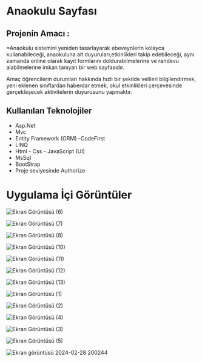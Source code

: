 
# Anaokulu Sayfası 

## Projenin Amacı :

*Anaokulu sistemini yeniden tasarlayarak ebeveynlerin  kolayca kullanabileceği, anaokuluna ait duyuruları,etkinlikleri takip edebileceği, aynı zamanda online olarak kayıt formlarını doldurabilmelerine ve randevu alabilmelerine imkan tanıyan bir web sayfasıdır.

Amaç öğrencilerin durumları hakkında hızlı bir şekilde velileri bilgilendirmek, yeni eklenen sınıflardan haberdar etmek, okul etkinlikleri çerçevesinde gerçekleşecek aktivitelerin duyurusunu yapmaktır.


## Kullanılan Teknolojiler

 * Asp.Net 
 * Mvc
 * Entity Framework (ORM) -CodeFirst
 * LINQ
 * Html - Css - JavaScript (UI)
 * MsSql
 * BootStrap
 * Proje seviyesinde Authorize

# Uygulama İçi Görüntüler

![Ekran Görüntüsü (6)](https://github.com/gozgirfaruk/KidKinder/assets/125920944/ce4c3dec-1599-4726-a6f7-bc00ae549392)


![Ekran Görüntüsü (7)](https://github.com/gozgirfaruk/KidKinder/assets/125920944/cc7adee9-1a5a-45dc-b594-1d0b76826bb8)


![Ekran Görüntüsü (8)](https://github.com/gozgirfaruk/KidKinder/assets/125920944/ddf71189-a5bf-4d83-83a1-33eb3af73346)


![Ekran Görüntüsü (10)](https://github.com/gozgirfaruk/KidKinder/assets/125920944/b9266003-10fa-4629-8ad5-8788d6723b28)


![Ekran Görüntüsü (11)](https://github.com/gozgirfaruk/KidKinder/assets/125920944/46631c26-dabe-453c-ba50-11094596f1b3)


![Ekran Görüntüsü (12)](https://github.com/gozgirfaruk/KidKinder/assets/125920944/e06f4849-11b3-4e4c-a3d9-48d0aca4bd63)


![Ekran Görüntüsü (13)](https://github.com/gozgirfaruk/KidKinder/assets/125920944/c2fdad92-80ef-46d5-b7bb-2f7454e8eeaa)


![Ekran Görüntüsü (1)](https://github.com/gozgirfaruk/KidKinder/assets/125920944/2563cd11-b1ea-4514-aff2-3aa760ab61b2)


![Ekran Görüntüsü (2)](https://github.com/gozgirfaruk/KidKinder/assets/125920944/cdd19034-72a4-4e06-964c-f36a826734e0)


![Ekran Görüntüsü (4)](https://github.com/gozgirfaruk/KidKinder/assets/125920944/963314b6-e77a-48e8-9cb4-dcea6f803c29)


![Ekran Görüntüsü (3)](https://github.com/gozgirfaruk/KidKinder/assets/125920944/b84c5985-c31b-4528-b8af-d4544a455fee)


![Ekran Görüntüsü (5)](https://github.com/gozgirfaruk/KidKinder/assets/125920944/a0d084d9-2d7f-4f54-8f11-e1b996250c71)


![Ekran görüntüsü 2024-02-28 200244](https://github.com/gozgirfaruk/KidKinder/assets/125920944/35fb9e10-43b3-4583-b09e-e8ee8b8102df)

